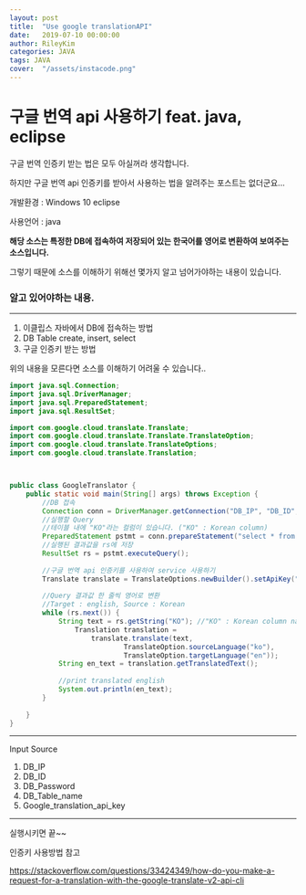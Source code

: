 ```yaml
---
layout: post
title:  "Use google translationAPI"
date:   2019-07-10 00:00:00
author: RileyKim
categories: JAVA
tags: JAVA
cover:  "/assets/instacode.png"
---
```



# 구글 번역 api 사용하기 feat. java, eclipse



구글 번역 인증키 받는 법은 모두 아실꺼라 생각합니다. 

하지만 구글 번역 api 인증키를 받아서 사용하는 법을 알려주는 포스트는 없더군요...



개발환경 : Windows 10 eclipse

사용언어 : java



**해당 소스는 특정한 DB에 접속하여 저장되어 있는 한국어를 영어로 변환하여 보여주는 소스입니다.**

그렇기 때문에 소스를 이해하기 위해선 몇가지 알고 넘어가야하는 내용이 있습니다. 



### 알고 있어야하는 내용.

--------------------------------------

1. 이클립스 자바에서 DB에 접속하는 방법
2. DB Table create, insert, select 
3. 구글 인증키 받는 방법

위의 내용을 모른다면 소스를 이해하기 어려울 수 있습니다..



```java
import java.sql.Connection;
import java.sql.DriverManager;
import java.sql.PreparedStatement;
import java.sql.ResultSet;

import com.google.cloud.translate.Translate;
import com.google.cloud.translate.Translate.TranslateOption;
import com.google.cloud.translate.TranslateOptions;
import com.google.cloud.translate.Translation;



public class GoogleTranslator {
	public static void main(String[] args) throws Exception {
        //DB 접속
		Connection conn = DriverManager.getConnection("DB_IP", "DB_ID", "DB_Password");
		//실행할 Query
        //테이블 내에 "KO"라는 컬럼이 있습니다. ("KO" : Korean column)
		PreparedStatement pstmt = conn.prepareStatement("select * from DB_Table_name");
		//실행된 결과값을 rs에 저장		
		ResultSet rs = pstmt.executeQuery();
		
        //구글 번역 api 인증키를 사용하여 service 사용하기
		Translate translate = TranslateOptions.newBuilder().setApiKey("Google_translation_api_key").build().getService();
		
        //Query 결과값 한 줄씩 영어로 변환
        //Target : english, Source : Korean
		while (rs.next()) {
			String text = rs.getString("KO"); //"KO" : Korean column name
				Translation translation = 
					translate.translate(text, 
							TranslateOption.sourceLanguage("ko"),
							TranslateOption.targetLanguage("en"));
			String en_text = translation.getTranslatedText();
            
            //print translated english
			System.out.println(en_text);
		}
	
	}
}
```



------------------------------------

Input Source

1. DB_IP
2. DB_ID
3. DB_Password
4. DB_Table_name
5. Google_translation_api_key

---------------------------------------



실행시키면 끝~~



인증키 사용방법 참고

<https://stackoverflow.com/questions/33424349/how-do-you-make-a-request-for-a-translation-with-the-google-translate-v2-api-cli>

